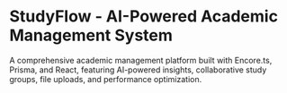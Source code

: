 # StudyFlow - AI-Powered Academic Management System

A comprehensive academic management platform built with Encore.ts, Prisma, and React, featuring AI-powered insights, collaborative study groups, file uploads, and performance optimization.
